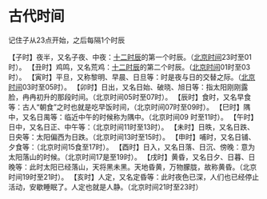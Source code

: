 # 古代时间

记住子从23点开始，之后每隔1个时辰

【子时】夜半，又名子夜、中夜：[十二时辰](https://www.baidu.com/s?wd=%E5%8D%81%E4%BA%8C%E6%97%B6%E8%BE%B0&tn=SE_PcZhidaonwhc_ngpagmjz&rsv_dl=gh_pc_zhidao)的第一个时辰。（[北京时间](https://www.baidu.com/s?wd=%E5%8C%97%E4%BA%AC%E6%97%B6%E9%97%B4&tn=SE_PcZhidaonwhc_ngpagmjz&rsv_dl=gh_pc_zhidao)23时至01时）。
【丑时】鸡鸣，又名荒鸡：[十二时辰](https://www.baidu.com/s?wd=%E5%8D%81%E4%BA%8C%E6%97%B6%E8%BE%B0&tn=SE_PcZhidaonwhc_ngpagmjz&rsv_dl=gh_pc_zhidao)的第二个时辰。（[北京时间](https://www.baidu.com/s?wd=%E5%8C%97%E4%BA%AC%E6%97%B6%E9%97%B4&tn=SE_PcZhidaonwhc_ngpagmjz&rsv_dl=gh_pc_zhidao)01时至03时）。
【寅时】平旦，又称黎明、早晨、日旦等：时是夜与日的交替之际。（[北京时间](https://www.baidu.com/s?wd=%E5%8C%97%E4%BA%AC%E6%97%B6%E9%97%B4&tn=SE_PcZhidaonwhc_ngpagmjz&rsv_dl=gh_pc_zhidao)03时至05时）。
【卯时】日出，又名日始、破晓、旭日等：指太阳刚刚露脸，冉冉初升的那段时间。（北京时间05时至07时）。
【辰时】食时，又名早食等：古人“朝食”之时也就是吃早饭时间，（北京时间07时至09时）。
【巳时】隅中，又名日禺等：临近中午的时候称为隅中。（北京时间09 时至11时）。
【午时】日中，又名日正、中午等：（北京时间11时至13时）。
【未时】日昳，又名日跌、日央等：太阳偏西为日跌。（北京时间13时至15时）。
【申时】哺时，又名日铺、夕食等：（北京时间15食至17时）。
【酉时】日入，又名日落、日沉、傍晚：意为太阳落山的时候。（北京时间17是至19时）。
【戌时】黄昏，又名日夕、日暮、日晚等：此时太阳已经落山，天将黑未黑。天地昏黄，万物朦胧，故称黄昏。（北京时间19时至21时）。
【亥时】人定，又名定昏等：此时夜色已深，人们也已经停止活动，安歇睡眠了。人定也就是人静。（北京时间21时至23时）